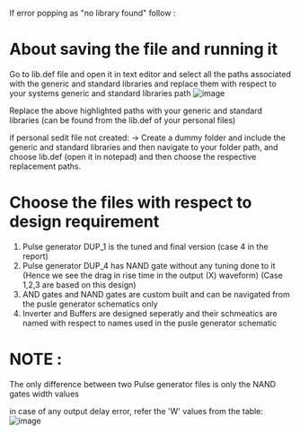 If error popping as "no library found" follow :

# About saving the file and running it 
Go to lib.def file and open it in text editor and select all the paths associated with the generic and standard libraries and replace them with respect to your systems generic and standard libraries path
![image](https://github.com/NishchalAV/Pulse-Generator-using-tanner/assets/94071455/f7b526e7-a1ae-409c-a640-98f6a8f19942)

Replace the above highlighted paths with your generic and standard libraries (can be found from the lib.def of your personal files)

if personal sedit file not created:
-> Create a dummy folder and include the generic and standard libraries and then navigate to your folder path,
and choose lib.def (open it in notepad) and then choose the respective replacement paths.


# Choose the files with respect to design requirement

1) Pulse generator DUP_1 is the tuned and final version (case 4 in the report)
2) Pulse generator DUP_4 has NAND gate without any tuning done to it (Hence we see the drag in rise time in the output (X) waveform) (Case 1,2,3 are based on this design)
3) AND gates and NAND gates are custom built and can be navigated from the pusle generator schematics only 
4) Inverter and Buffers are designed seperatly and their schmeatics are named with respect to names used in the pusle generator schematic

# NOTE :
   The only difference between two Pulse generator files is only the NAND gates width values 

in case of any output delay error, refer the 'W' values from the table:
![image](https://github.com/NishchalAV/Pulse-Generator-using-tanner/assets/94071455/4a1a0b91-e2e4-4340-bea0-de2c8c50a070)

